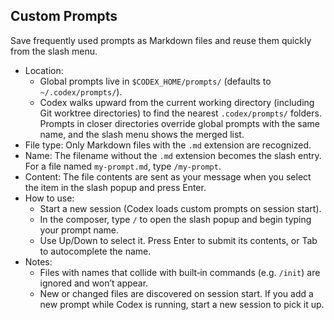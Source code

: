 ## Custom Prompts

Save frequently used prompts as Markdown files and reuse them quickly from the slash menu.

- Location:
  - Global prompts live in `$CODEX_HOME/prompts/` (defaults to `~/.codex/prompts/`).
  - Codex walks upward from the current working directory (including Git worktree directories) to find the nearest `.codex/prompts/` folders. Prompts in closer directories override global prompts with the same name, and the slash menu shows the merged list.
- File type: Only Markdown files with the `.md` extension are recognized.
- Name: The filename without the `.md` extension becomes the slash entry. For a file named `my-prompt.md`, type `/my-prompt`.
- Content: The file contents are sent as your message when you select the item in the slash popup and press Enter.
- How to use:
  - Start a new session (Codex loads custom prompts on session start).
  - In the composer, type `/` to open the slash popup and begin typing your prompt name.
  - Use Up/Down to select it. Press Enter to submit its contents, or Tab to autocomplete the name.
- Notes:
  - Files with names that collide with built‑in commands (e.g. `/init`) are ignored and won’t appear.
  - New or changed files are discovered on session start. If you add a new prompt while Codex is running, start a new session to pick it up.
